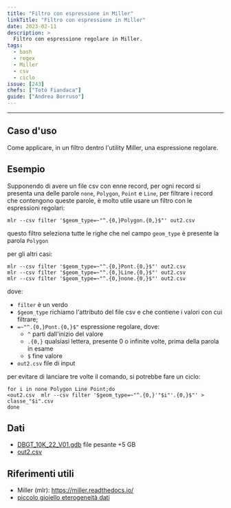 ```yaml
---
title: "Filtro con espressione in Miller"
linkTitle: "Filtro con espressione in Miller"
date: 2023-02-11
description: >
  Filtro con espressione regolare in Miller.
tags:
  - bash
  - regex
  - Miller
  - csv
  - ciclo
issue: [243]
chefs: ["Totò Fiandaca"]
guide: ["Andrea Borruso"]
---
```


---

## Caso d'uso

Come applicare, in un filtro dentro l'utility Miller, una espressione regolare.

## Esempio

Supponendo di avere un file csv con enne record, per ogni record si presenta una delle parole `none`, `Polygon`, `Point` e `Line`, per filtrare i record che contengono queste parole, è molto utile usare un filtro con le espressioni regolari:

```
mlr --csv filter '$geom_type=~"^.{0,}Polygon.{0,}$"' out2.csv
```
questo filtro seleziona tutte le righe che nel campo `geom_type` è presente la parola `Polygon`

per gli altri casi:

```
mlr --csv filter '$geom_type=~"^.{0,}Pont.{0,}$"' out2.csv
mlr --csv filter '$geom_type=~"^.{0,}Line.{0,}$"' out2.csv
mlr --csv filter '$geom_type=~"^.{0,}none.{0,}$"' out2.csv
```
dove:
- `filter` è un verdo
- `$geom_type` richiamo l'attributo del file csv e che contiene i valori con cui filtrare;
- `=~"^.{0,}Pont.{0,}$"` espressione regolare, dove:
  - `^` parti dall'inizio del valore
  - `.{0,}` qualsiasi lettera, presente 0 o infinite volte, prima della parola in esame
  - `$` fine valore
- `out2.csv` file di input 

per evitare di lanciare tre volte il comando, si potrebbe fare un ciclo:

```
for i in none Polygon Line Point;do
<out2.csv  mlr --csv filter '$geom_type=~"^.{0,}'"$i"'.{0,}$"' > classe_"$i".csv
done
```

## Dati

- [DBGT_10K_22_V01.gdb](https://www.sardegnageoportale.it/index.php?xsl=2420&s=40&v=9&c=95645&es=6603&na=1&n=100&esp=1&tb=14401) file pesante +5 GB
- [out2.csv](https://github.com/opendatasicilia/tansignari/files/10713470/out2.csv)

## Riferimenti utili

- Miller (mlr): <https://miller.readthedocs.io/>
- [piccolo gioiello eterogeneità dati](https://arigadicomando.it/miller/eterogeneita_record/)

